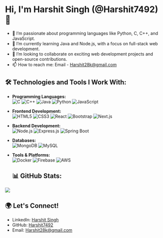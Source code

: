 # Hi, I'm Harshit Singh (@Harshit7492) 👋

- 👀 I’m passionate about programming languages like Python, C, C++, and JavaScript.
- 🌱 I’m currently learning Java and Node.js, with a focus on full-stack web development.
- 💞️ I’m looking to collaborate on exciting web development projects and open-source contributions.
- 📫 How to reach me: Email - Harshit28k@gmail.com

## 🛠️ Technologies and Tools I Work With:

- **Programming Languages:**  
  ![C](https://img.shields.io/badge/-C-A8B9CC?logo=c&logoColor=white&style=flat) 
  ![C++](https://img.shields.io/badge/-C++-00599C?logo=cplusplus&logoColor=white&style=flat)
  ![Java](https://img.shields.io/badge/-Java-007396?logo=java&logoColor=white&style=flat)
  ![Python](https://img.shields.io/badge/-Python-3776AB?logo=python&logoColor=white&style=flat)
  ![JavaScript](https://img.shields.io/badge/-JavaScript-F7DF1E?logo=javascript&logoColor=black&style=flat)
  
- **Frontend Development:**  
  ![HTML5](https://img.shields.io/badge/-HTML5-E34F26?logo=html5&logoColor=white&style=flat) 
  ![CSS3](https://img.shields.io/badge/-CSS3-1572B6?logo=css3&logoColor=white&style=flat) 
  ![React](https://img.shields.io/badge/-React-61DAFB?logo=react&logoColor=white&style=flat)
  ![Bootstrap](https://img.shields.io/badge/-Bootstrap-7952B3?logo=bootstrap&logoColor=white&style=flat) 
  ![Next.js](https://img.shields.io/badge/-Next.js-000000?logo=nextdotjs&logoColor=white&style=flat) 

- **Backend Development:**  
  ![Node.js](https://img.shields.io/badge/-Node.js-339933?logo=nodedotjs&logoColor=white&style=flat) 
  ![Express.js](https://img.shields.io/badge/-Express.js-000000?logo=express&logoColor=white&style=flat)
  ![Spring Boot](https://img.shields.io/badge/-Spring%20Boot-6DB33F?logo=springboot&logoColor=white&style=flat)

- **Databases:**  
  ![MongoDB](https://img.shields.io/badge/-MongoDB-47A248?logo=mongodb&logoColor=white&style=flat)
  ![MySQL](https://img.shields.io/badge/-MySQL-4479A1?logo=mysql&logoColor=white&style=flat)

- **Tools & Platforms:**  
  ![Docker](https://img.shields.io/badge/-Docker-2496ED?logo=docker&logoColor=white&style=flat) 
  ![Firebase](https://img.shields.io/badge/-Firebase-FFCA28?logo=firebase&logoColor=white&style=flat)
  ![AWS](https://img.shields.io/badge/-AWS-232F3E?logo=amazonaws&logoColor=white&style=flat)


  ## 📊 GitHub Stats:

![](http://github-profile-summary-cards.vercel.app/api/cards/stats?username=harshit7492&theme=algolia)
  
## 🌍 Let's Connect!

- LinkedIn: [Harshit Singh](https://www.linkedin.com/in/harshit7492)
- GitHub: [Harshit7492](https://github.com/Harshit7492)
- Email: Harshit28k@gmail.com

<!---
Harshit7492/Harshit7492 is a ✨ special ✨ repository because its `README.md` (this file) appears on your GitHub profile.
You can click the Preview link to take a look at your changes.
--->
